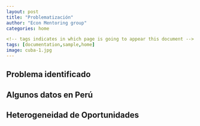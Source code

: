 ```yaml
---
layout: post
title: "Problematización"
author: "Econ Mentoring group"
categories: home

<!-- tags indicates in which page is going to appear this document -->
tags: [documentation,sample,home]
image: cuba-1.jpg
---
```




## Problema identificado

## Algunos datos en Perú

## Heterogeneidad de Oportunidades
